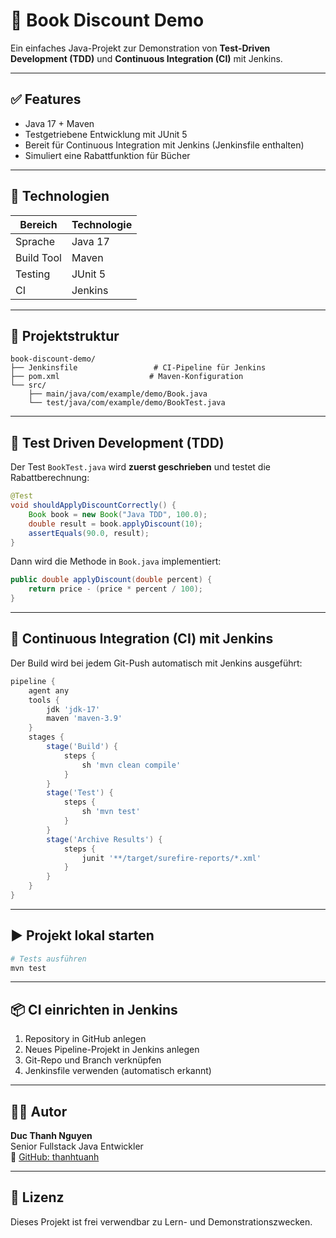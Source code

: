 # 📘 Book Discount Demo

Ein einfaches Java-Projekt zur Demonstration von **Test-Driven Development (TDD)** und **Continuous Integration (CI)** mit Jenkins.

---

## ✅ Features

- Java 17 + Maven
- Testgetriebene Entwicklung mit JUnit 5
- Bereit für Continuous Integration mit Jenkins (Jenkinsfile enthalten)
- Simuliert eine Rabattfunktion für Bücher

---

## 🔧 Technologien

| Bereich         | Technologie     |
|----------------|-----------------|
| Sprache         | Java 17         |
| Build Tool      | Maven           |
| Testing         | JUnit 5         |
| CI              | Jenkins         |

---

## 🚀 Projektstruktur

```
book-discount-demo/
├── Jenkinsfile                 # CI-Pipeline für Jenkins
├── pom.xml                    # Maven-Konfiguration
└── src/
    ├── main/java/com/example/demo/Book.java
    └── test/java/com/example/demo/BookTest.java
```

---

## 🧪 Test Driven Development (TDD)

Der Test `BookTest.java` wird **zuerst geschrieben** und testet die Rabattberechnung:

```java
@Test
void shouldApplyDiscountCorrectly() {
    Book book = new Book("Java TDD", 100.0);
    double result = book.applyDiscount(10);
    assertEquals(90.0, result);
}
```

Dann wird die Methode in `Book.java` implementiert:

```java
public double applyDiscount(double percent) {
    return price - (price * percent / 100);
}
```

---

## 🔄 Continuous Integration (CI) mit Jenkins 

Der Build wird bei jedem Git-Push automatisch mit Jenkins ausgeführt:

```groovy
pipeline {
    agent any
    tools {
        jdk 'jdk-17'
        maven 'maven-3.9'
    }
    stages {
        stage('Build') {
            steps {
                sh 'mvn clean compile'
            }
        }
        stage('Test') {
            steps {
                sh 'mvn test'
            }
        }
        stage('Archive Results') {
            steps {
                junit '**/target/surefire-reports/*.xml'
            }
        }
    }
}
```

---

## ▶️ Projekt lokal starten

```bash
# Tests ausführen
mvn test
```

---

## 📦 CI einrichten in Jenkins

1. Repository in GitHub anlegen
2. Neues Pipeline-Projekt in Jenkins anlegen
3. Git-Repo und Branch verknüpfen
4. Jenkinsfile verwenden (automatisch erkannt)

---

## 👨‍💻 Autor

**Duc Thanh Nguyen**  
Senior Fullstack Java Entwickler  
🔗 [GitHub: thanhtuanh](https://github.com/thanhtuanh)

---

## 📝 Lizenz

Dieses Projekt ist frei verwendbar zu Lern- und Demonstrationszwecken.
